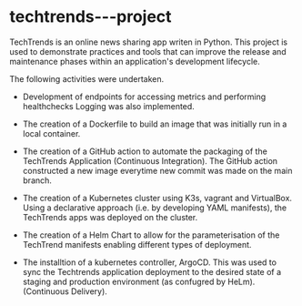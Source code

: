 # techtrends---project

TechTrends is an online news sharing app writen in Python.  This project is used to demonstrate practices and tools that can  improve the release and maintenance phases within an application's development lifecycle.

The following activities were undertaken.

* Development of endpoints for accessing metrics and performing healthchecks  Logging was also implemented.
  
* The creation of a Dockerfile to build an image that was initially run in a local container.

* The creation of a GitHub action to automate the packaging of the TechTrends Application  (Continuous Integration).  The GitHub action constructed a new image everytime new commit was made on the main branch.

* The creation of a Kubernetes cluster using K3s, vagrant and VirtualBox.   Using a declarative approach (i.e. by developing YAML manifests), the TechTrends apps was deployed on the cluster.

* The creation of a Helm Chart to allow for the parameterisation of the TechTrend manifests enabling different types of deployment.

* The installtion of a kubernetes controller, ArgoCD.  This was used to sync the Techtrends application deployment to the desired state of a staging and production environment (as confugred by HeLm).  (Continuous Delivery).
